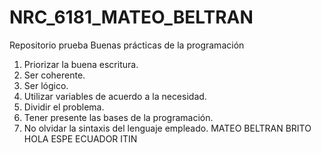 # NRC_6181_MATEO_BELTRAN
Repositorio prueba
Buenas prácticas de la programación
1. Priorizar la buena escritura.
2. Ser coherente.
3. Ser lógico.
4. Utilizar variables de acuerdo a la necesidad.
5. Dividir el problema.
6. Tener presente las bases de la programación.
7. No olvidar la sintaxis del lenguaje empleado.
MATEO BELTRAN BRITO
HOLA 
ESPE ECUADOR
ITIN